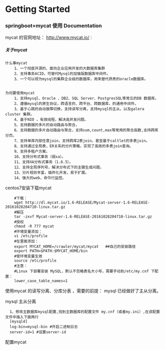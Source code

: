 # Getting Started

### springboot+mycat 使用 Documentation
mycat 的官网地址： http://www.mycat.io/ :

##### 关于mycat

    什么事mycat
        1、一个彻底开源的、面向企业应用开发的大数据库集群
        2、支持事务ACID，可替代Mysql的加强版数据库中间件。
        3、一个可以视为mysql的集群企业级的数据库，用来替代昂贵的oracle数据库。


    为何要使用mycat
        1、支持mysql、Oracle 、DB2、SQL Server、PostgresSQL等常见的DB 数据库。
        2、遵循mysql的原生协议，跨语言的、跨平台、跨数据库，的通用中间件。
        3、基于心跳的自动故障切换，支持读写分离，支持mysql的主从，以及galera cluster 集群。
        4、基于NIO ，有效线程，解决高并发问题。
        5、支持数据的多片的自动路由与聚合，
        6、支持数据的多片自动路由与聚合，支持sum,count,max等常用的聚合函数,支持跨库分页。
        7、支持单库内部任意join，支持跨库2表join，甚至基于caltlet的多表join。
        8、支持通过全局表，ER关系的分片策略，实现了高效的多表join查询。
        9、支持多租户方案。
        10、支持分布式事务（弱xa）。
        11、支持XA分布式事务（1.6.5）。
        12、支持全局序列号，解决分布式下的主键生成问题。
        13、分片规则丰富，插件化开发，易于扩展。
        14、强大的web，命令行监控。

centos7安装下载mycat

        #下载：
        wget http://dl.mycat.io/1.6-RELEASE/Mycat-server-1.6-RELEASE-20161028204710-linux.tar.gz
        #解压
        tar -zxvf Mycat-server-1.6-RELEASE-20161028204710-linux.tar.gz
        #授权
        chmod -R 777 mycat
        #环境变量添加：
        vi /etc/profile
        #在里面添加：
        export MYCAT_HOME=/crawler/mycat/mycat   ##自己的安装路径
        export PATH=$PATH:$MYCAT_HOME/bin
        #使环境变量生效
        source /etc/profile
        #注意：
        #Linux 下部署安装 MySQL，默认不忽略表名大小写，需要手动到/etc/my.cnf 下配置：
        lower_case_table_names=1

使用mycat 的读写分离、分库分表  ，需要的前提： mysql 已经做好了主从分离。

mysql 主从分离

      1、修改主数据库mysql配置,找到主数据库的配置文件 my.cnf（或者my.ini）,在该配置文件中插入下面两行
      [mysqld]
      log-bin=mysql-bin #开启二进制日志
      server-id=1 #设置server-id



配置mycat
